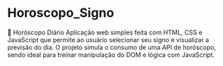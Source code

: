 # Horoscopo_Signo
🔮 Horóscopo Diário Aplicação web simples feita com HTML, CSS e JavaScript que permite ao usuário selecionar seu signo e visualizar a previsão do dia. O projeto simula o consumo de uma API de horóscopo, sendo ideal para treinar manipulação do DOM e lógica com JavaScript.

